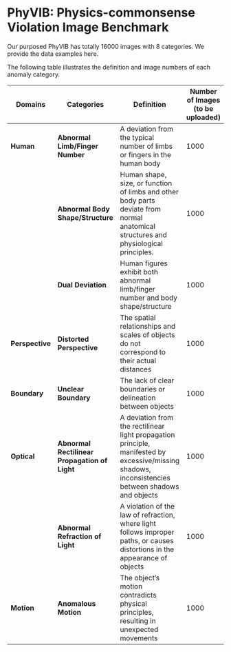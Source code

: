 # PhyVIB: Physics-commonsense Violation Image Benchmark

Our purposed PhyVIB has totally 16000 images with 8 categories. We provide the data examples here.

The following table illustrates the definition and image numbers of each anomaly category.

| **Domains**         | **Categories**                             | **Definition**                                                                                                                                                                                       | **Number of Images (to be uploaded)** |
|------------------------|------------------------------------------------|------------------------------------------------------------------------------------------------------------------------------------------------------------------------------------------------------|---------------------------------------|
| **Human**    | **Abnormal Limb/Finger Number**                       | A deviation from the typical number of limbs or fingers in the human body                                                  | 1000                                  |
|                        | **Abnormal Body Shape/Structure**              | Human shape, size, or function of limbs and other body parts deviate from normal anatomical structures and physiological principles.                | 1000                                  |
|                        | **Dual Deviation**                             | Human figures exhibit both abnormal limb/finger number and body shape/structure                                                  | 1000                                  |
| **Perspective** |                  **Distorted Perspective**                       | The spatial relationships and scales of objects do not correspond to their actual distances | 1000                                  |
| **Boundary** |                     **Unclear Boundary**                           | The lack of clear boundaries or delineation between objects                    | 1000                                  |
| **Optical**  | **Abnormal Rectilinear Propagation of Light**  | A deviation from the rectilinear light propagation principle, manifested by excessive/missing shadows, inconsistencies between shadows and objects | 1000                                  |
|                        | **Abnormal Refraction of Light**               | A violation of the law of refraction, where light follows improper paths, or causes distortions in the appearance of objects                                            | 1000                                  |
| **Motion**   |                **Anomalous Motion**                                | The object’s motion contradicts physical principles, resulting in unexpected movements | 1000                                  |

